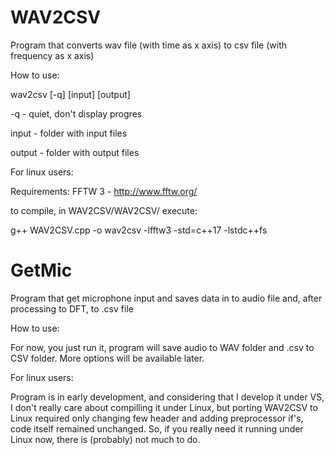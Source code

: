 # WAV2CSV
Program that converts wav file (with time as x axis) to csv file (with frequency as x axis) 

How to use:

wav2csv [-q] [input] [output]

-q - quiet, don't display progres

input - folder with input files

output - folder with output files

For linux users:

Requirements:
FFTW 3 - http://www.fftw.org/

to compile, in WAV2CSV/WAV2CSV/ execute:

g++ WAV2CSV.cpp -o wav2csv -lfftw3 -std=c++17 -lstdc++fs

# GetMic
Program that get microphone input and saves data in to audio file and, after processing to DFT, to .csv file

How to use:

For now, you just run it, program will save audio to WAV folder and .csv to CSV folder. More options will be available later.

For linux users:

Program is in early development, and considering that I develop it under VS, I don't really care about compilling it under Linux, but porting WAV2CSV to Linux required only changing few header and adding preprocessor if's, code itself remained unchanged. So, if you really need it running under Linux now, there is (probably) not much to do.
